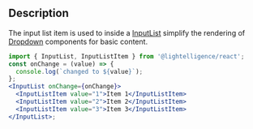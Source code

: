 
## Description

The input list item is used to inside a [InputList](#/Content/InputList) simplify the rendering of [Dropdown](#/Components/Dropdown) components for basic content.

```jsx
import { InputList, InputListItem } from '@lightelligence/react';
const onChange = (value) => {
  console.log(`changed to ${value}`);
};
<InputList onChange={onChange}>
  <InputListItem value="1">Item 1</InputListItem>
  <InputListItem value="2">Item 2</InputListItem>
  <InputListItem value="3">Item 3</InputListItem>
</InputList>;
```
